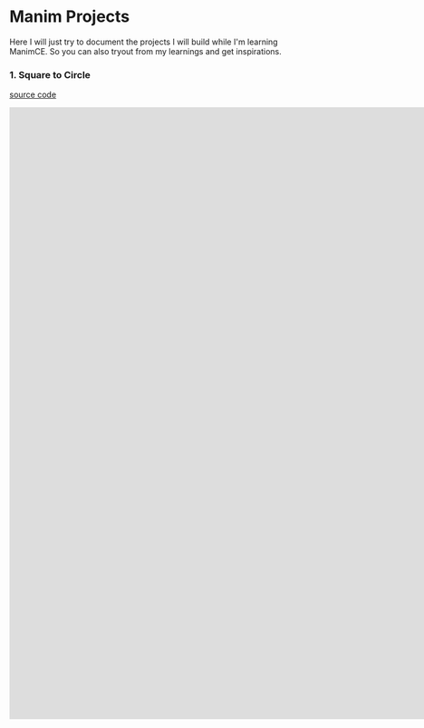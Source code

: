 # Manim Projects

Here I will just try to document the projects I will build while I'm learning ManimCE. So you can also tryout from my learnings and get inspirations.

### 1. Square to Circle
[source code](./sources/square-to-circle.py)
<iframe width="1920" height="1080" src="https://github.com/realabrarzahin/manim-projects/sources/media/videos/square-to-circle/1080p60/SquareToCircle.mp4" frameborder="0" allow="accelerometer; autoplay; clipboard-write; encrypted-media; gyroscope; picture-in-picture" allowfullscreen></iframe>